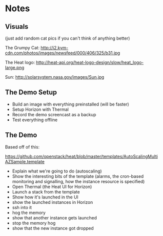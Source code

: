 Notes
=====


## Visuals

(just add random cat pics if you can't think of anything better)

The Grumpy Cat: <http://i2.kym-cdn.com/photos/images/newsfeed/000/406/325/b31.jpg>

The Heat logo: <http://heat-api.org/heat-logo-design/slow/heat_logo-large.png>

Sun: <http://solarsystem.nasa.gov/images/Sun.jpg>


## The Demo Setup

* Build an image with everything preinstalled (will be faster)
* Setup Horizon with Thermal
* Record the demo screencast as a backup
* Test everything offline


## The Demo

Based off of this:

https://github.com/openstack/heat/blob/master/templates/AutoScalingMultiAZSample.template

  - Explain what we're going to do (autoscaling)
  - Show the interesting bits of the template (alarms, the cron-based monitoring and signalling, how the instance resource is specified)
  - Open Thermal (the Heat UI for Horizon)
  - Launch a stack from the template
  - Show how it's launched in the UI
  - show the launched instances in Horizon
  - ssh into it
  - hog the memory
  - show that another instance gets launched
  - stop the memory hog
  - show that the new instance got dropped


